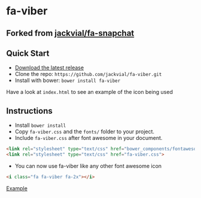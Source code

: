 # fa-viber

## Forked from [jackvial/fa-snapchat](https://github.com/jackvial/fa-snapchat)

## Quick Start

- [Download the latest release](https://github.com/kukac7/fa-viber/archive/master.zip)
- Clone the repo: ```https://github.com/jackvial/fa-viber.git```
- Install with bower: ```bower install fa-viber```

Have a look at ```index.html``` to see an example of the icon being used

## Instructions

- Install ```bower install```
- Copy ```fa-viber.css``` and the ```fonts/``` folder to your project.
- Include ```fa-viber.css``` after font awesome in your document.
```html
<link rel="stylesheet" type="text/css" href="bower_components/fontawesome/css/font-awesome.css">
<link rel="stylesheet" type="text/css" href="fa-viber.css">
````
- You can now use fa-viber like any other font awesome icon
```html
<i class="fa fa-viber fa-2x"></i>
```

[Example](http://kukac7.github.io/fa-viber/)
